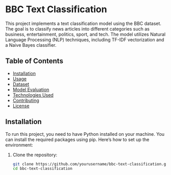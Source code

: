 # BBC Text Classification

This project implements a text classification model using the BBC dataset. The goal is to classify news articles into different categories such as business, entertainment, politics, sport, and tech. The model utilizes Natural Language Processing (NLP) techniques, including TF-IDF vectorization and a Naive Bayes classifier.

## Table of Contents

- [Installation](#installation)
- [Usage](#usage)
- [Dataset](#dataset)
- [Model Evaluation](#model-evaluation)
- [Technologies Used](#technologies-used)
- [Contributing](#contributing)
- [License](#license)

## Installation

To run this project, you need to have Python installed on your machine. You can install the required packages using pip. Here’s how to set up the environment:

1. Clone the repository:
   ```bash
   git clone https://github.com/yourusername/bbc-text-classification.git
   cd bbc-text-classification

